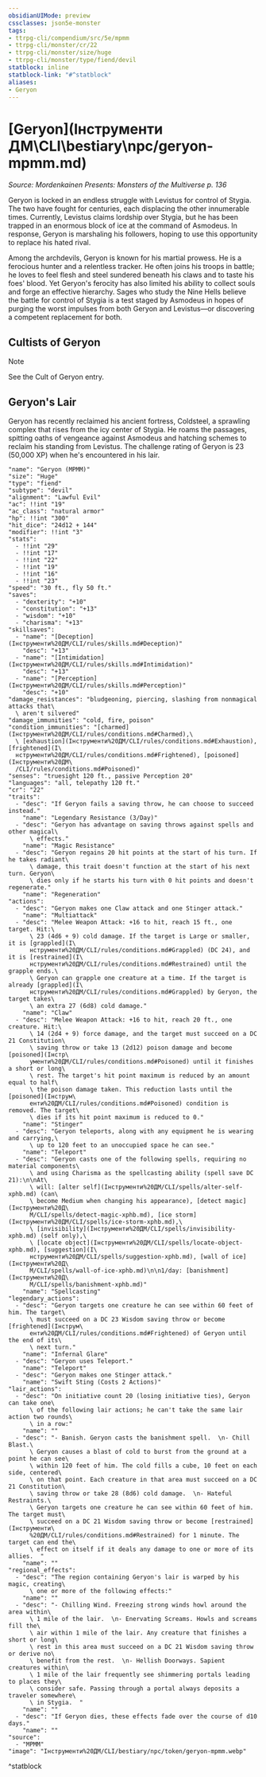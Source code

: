 ```yaml
---
obsidianUIMode: preview
cssclasses: json5e-monster
tags:
- ttrpg-cli/compendium/src/5e/mpmm
- ttrpg-cli/monster/cr/22
- ttrpg-cli/monster/size/huge
- ttrpg-cli/monster/type/fiend/devil
statblock: inline
statblock-link: "#^statblock"
aliases:
- Geryon
---
```

# [Geryon](Інструменти ДМ\CLI\bestiary\npc/geryon-mpmm.md)
*Source: Mordenkainen Presents: Monsters of the Multiverse p. 136*  

Geryon is locked in an endless struggle with Levistus for control of Stygia. The two have fought for centuries, each displacing the other innumerable times. Currently, Levistus claims lordship over Stygia, but he has been trapped in an enormous block of ice at the command of Asmodeus. In response, Geryon is marshaling his followers, hoping to use this opportunity to replace his hated rival.

Among the archdevils, Geryon is known for his martial prowess. He is a ferocious hunter and a relentless tracker. He often joins his troops in battle; he loves to feel flesh and steel sundered beneath his claws and to taste his foes' blood. Yet Geryon's ferocity has also limited his ability to collect souls and forge an effective hierarchy. Sages who study the Nine Hells believe the battle for control of Stygia is a test staged by Asmodeus in hopes of purging the worst impulses from both Geryon and Levistus—or discovering a competent replacement for both.

## Cultists of Geryon

> [!note]
> See the Cult of Geryon entry.

## Geryon's Lair

Geryon has recently reclaimed his ancient fortress, Coldsteel, a sprawling complex that rises from the icy center of Stygia. He roams the passages, spitting oaths of vengeance against Asmodeus and hatching schemes to reclaim his standing from Levistus. The challenge rating of Geryon is 23 (50,000 XP) when he's encountered in his lair.

```statblock
"name": "Geryon (MPMM)"
"size": "Huge"
"type": "fiend"
"subtype": "devil"
"alignment": "Lawful Evil"
"ac": !!int "19"
"ac_class": "natural armor"
"hp": !!int "300"
"hit_dice": "24d12 + 144"
"modifier": !!int "3"
"stats":
  - !!int "29"
  - !!int "17"
  - !!int "22"
  - !!int "19"
  - !!int "16"
  - !!int "23"
"speed": "30 ft., fly 50 ft."
"saves":
  - "dexterity": "+10"
  - "constitution": "+13"
  - "wisdom": "+10"
  - "charisma": "+13"
"skillsaves":
  - "name": "[Deception](Інструменти%20ДМ/CLI/rules/skills.md#Deception)"
    "desc": "+13"
  - "name": "[Intimidation](Інструменти%20ДМ/CLI/rules/skills.md#Intimidation)"
    "desc": "+13"
  - "name": "[Perception](Інструменти%20ДМ/CLI/rules/skills.md#Perception)"
    "desc": "+10"
"damage_resistances": "bludgeoning, piercing, slashing from nonmagical attacks that\
  \ aren't silvered"
"damage_immunities": "cold, fire, poison"
"condition_immunities": "[charmed](Інструменти%20ДМ/CLI/rules/conditions.md#Charmed),\
  \ [exhaustion](Інструменти%20ДМ/CLI/rules/conditions.md#Exhaustion), [frightened](І\
  нструменти%20ДМ/CLI/rules/conditions.md#Frightened), [poisoned](Інструменти%20ДМ\
  /CLI/rules/conditions.md#Poisoned)"
"senses": "truesight 120 ft., passive Perception 20"
"languages": "all, telepathy 120 ft."
"cr": "22"
"traits":
  - "desc": "If Geryon fails a saving throw, he can choose to succeed instead."
    "name": "Legendary Resistance (3/Day)"
  - "desc": "Geryon has advantage on saving throws against spells and other magical\
      \ effects."
    "name": "Magic Resistance"
  - "desc": "Geryon regains 20 hit points at the start of his turn. If he takes radiant\
      \ damage, this trait doesn't function at the start of his next turn. Geryon\
      \ dies only if he starts his turn with 0 hit points and doesn't regenerate."
    "name": "Regeneration"
"actions":
  - "desc": "Geryon makes one Claw attack and one Stinger attack."
    "name": "Multiattack"
  - "desc": "Melee Weapon Attack: +16 to hit, reach 15 ft., one target. Hit:\
      \ 23 (4d6 + 9) cold damage. If the target is Large or smaller, it is [grappled](І\
      нструменти%20ДМ/CLI/rules/conditions.md#Grappled) (DC 24), and it is [restrained](І\
      нструменти%20ДМ/CLI/rules/conditions.md#Restrained) until the grapple ends.\
      \ Geryon can grapple one creature at a time. If the target is already [grappled](І\
      нструменти%20ДМ/CLI/rules/conditions.md#Grappled) by Geryon, the target takes\
      \ an extra 27 (6d8) cold damage."
    "name": "Claw"
  - "desc": "Melee Weapon Attack: +16 to hit, reach 20 ft., one creature. Hit:\
      \ 14 (2d4 + 9) force damage, and the target must succeed on a DC 21 Constitution\
      \ saving throw or take 13 (2d12) poison damage and become [poisoned](Інстр\
      ументи%20ДМ/CLI/rules/conditions.md#Poisoned) until it finishes a short or long\
      \ rest. The target's hit point maximum is reduced by an amount equal to half\
      \ the poison damage taken. This reduction lasts until the [poisoned](Інструм\
      енти%20ДМ/CLI/rules/conditions.md#Poisoned) condition is removed. The target\
      \ dies if its hit point maximum is reduced to 0."
    "name": "Stinger"
  - "desc": "Geryon teleports, along with any equipment he is wearing and carrying,\
      \ up to 120 feet to an unoccupied space he can see."
    "name": "Teleport"
  - "desc": "Geryon casts one of the following spells, requiring no material components\
      \ and using Charisma as the spellcasting ability (spell save DC 21):\n\nAt\
      \ will: [alter self](Інструменти%20ДМ/CLI/spells/alter-self-xphb.md) (can\
      \ become Medium when changing his appearance), [detect magic](Інструменти%20Д\
      М/CLI/spells/detect-magic-xphb.md), [ice storm](Інструменти%20ДМ/CLI/spells/ice-storm-xphb.md),\
      \ [invisibility](Інструменти%20ДМ/CLI/spells/invisibility-xphb.md) (self only),\
      \ [locate object](Інструменти%20ДМ/CLI/spells/locate-object-xphb.md), [suggestion](І\
      нструменти%20ДМ/CLI/spells/suggestion-xphb.md), [wall of ice](Інструменти%20Д\
      М/CLI/spells/wall-of-ice-xphb.md)\n\n1/day: [banishment](Інструменти%20Д\
      М/CLI/spells/banishment-xphb.md)"
    "name": "Spellcasting"
"legendary_actions":
  - "desc": "Geryon targets one creature he can see within 60 feet of him. The target\
      \ must succeed on a DC 23 Wisdom saving throw or become [frightened](Інструм\
      енти%20ДМ/CLI/rules/conditions.md#Frightened) of Geryon until the end of its\
      \ next turn."
    "name": "Infernal Glare"
  - "desc": "Geryon uses Teleport."
    "name": "Teleport"
  - "desc": "Geryon makes one Stinger attack."
    "name": "Swift Sting (Costs 2 Actions)"
"lair_actions":
  - "desc": "On initiative count 20 (losing initiative ties), Geryon can take one\
      \ of the following lair actions; he can't take the same lair action two rounds\
      \ in a row:"
    "name": ""
  - "desc": "- Banish. Geryon casts the banishment spell.  \n- Chill Blast.\
      \ Geryon causes a blast of cold to burst from the ground at a point he can see\
      \ within 120 feet of him. The cold fills a cube, 10 feet on each side, centered\
      \ on that point. Each creature in that area must succeed on a DC 21 Constitution\
      \ saving throw or take 28 (8d6) cold damage.  \n- Hateful Restraints.\
      \ Geryon targets one creature he can see within 60 feet of him. The target must\
      \ succeed on a DC 21 Wisdom saving throw or become [restrained](Інструменти\
      %20ДМ/CLI/rules/conditions.md#Restrained) for 1 minute. The target can end the\
      \ effect on itself if it deals any damage to one or more of its allies.  "
    "name": ""
"regional_effects":
  - "desc": "The region containing Geryon's lair is warped by his magic, creating\
      \ one or more of the following effects:"
    "name": ""
  - "desc": "- Chilling Wind. Freezing strong winds howl around the area within\
      \ 1 mile of the lair.  \n- Enervating Screams. Howls and screams fill the\
      \ air within 1 mile of the lair. Any creature that finishes a short or long\
      \ rest in this area must succeed on a DC 21 Wisdom saving throw or derive no\
      \ benefit from the rest.  \n- Hellish Doorways. Sapient creatures within\
      \ 1 mile of the lair frequently see shimmering portals leading to places they\
      \ consider safe. Passing through a portal always deposits a traveler somewhere\
      \ in Stygia.  "
    "name": ""
  - "desc": "If Geryon dies, these effects fade over the course of d10 days."
    "name": ""
"source":
  - "MPMM"
"image": "Інструменти%20ДМ/CLI/bestiary/npc/token/geryon-mpmm.webp"
```
^statblock